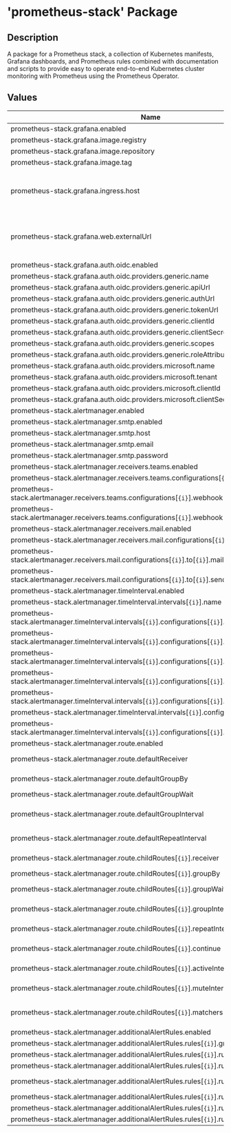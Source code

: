# 'prometheus-stack' Package

## Description

A package for a Prometheus stack, a collection of Kubernetes manifests, Grafana dashboards, and Prometheus rules
combined with documentation and scripts to provide easy to operate end-to-end Kubernetes cluster monitoring with
Prometheus using the Prometheus Operator.

## Values

| Name                                                                                                     | Type   | Default                                                                                                | Description                                                                                                                                            |
|----------------------------------------------------------------------------------------------------------|--------|--------------------------------------------------------------------------------------------------------|--------------------------------------------------------------------------------------------------------------------------------------------------------|
| prometheus-stack.grafana.enabled                                                                         | bool   | false                                                                                                  | Grafana enabled flag                                                                                                                                   |
| prometheus-stack.grafana.image.registry                                                                  | string |                                                                                                        | Image registry                                                                                                                                         |
| prometheus-stack.grafana.image.repository                                                                | string |                                                                                                        | Image repository                                                                                                                                       |
| prometheus-stack.grafana.image.tag                                                                       | string |                                                                                                        | Image tag                                                                                                                                              |
| prometheus-stack.grafana.ingress.host                                                                    | string | prometheus-stack-grafana.\<environment\>.\<project\>.\<organization\>.local:<ingressHttpsPort>         | Ingress host                                                                                                                                           |
| prometheus-stack.grafana.web.externalUrl                                                                 | string | https://prometheus-stack-grafana.\<environment\>.\<project\>.\<organization\>.local:<ingressHttpsPort> | Web external URL                                                                                                                                       |
| prometheus-stack.grafana.auth.oidc.enabled                                                               | bool   |                                                                                                        | OIDC enabled flag                                                                                                                                      |
| prometheus-stack.grafana.auth.oidc.providers.generic.name                                                | string |                                                                                                        | Generic OIDC connector name                                                                                                                            |
| prometheus-stack.grafana.auth.oidc.providers.generic.apiUrl                                              | string |                                                                                                        | Generic OIDC API URL                                                                                                                                   |
| prometheus-stack.grafana.auth.oidc.providers.generic.authUrl                                             | string |                                                                                                        | Generic OIDC auth URL                                                                                                                                  |
| prometheus-stack.grafana.auth.oidc.providers.generic.tokenUrl                                            | string |                                                                                                        | Generic OIDC token URL                                                                                                                                 |
| prometheus-stack.grafana.auth.oidc.providers.generic.clientId                                            | string |                                                                                                        | Generic OIDC auth client ID                                                                                                                            |
| prometheus-stack.grafana.auth.oidc.providers.generic.clientSecret                                        | string |                                                                                                        | Generic OIDC auth client secret                                                                                                                        |
| prometheus-stack.grafana.auth.oidc.providers.generic.scopes                                              | string |                                                                                                        | Generic OIDC scopes                                                                                                                                    |
| prometheus-stack.grafana.auth.oidc.providers.generic.roleAttributePath                                   | string |                                                                                                        | Generic OIDC JMESPath expression                                                                                                                       |
| prometheus-stack.grafana.auth.oidc.providers.microsoft.name                                              | string |                                                                                                        | Microsoft OIDC connector name                                                                                                                          |
| prometheus-stack.grafana.auth.oidc.providers.microsoft.tenant                                            | string |                                                                                                        | Microsoft OIDC tenant ID                                                                                                                               |
| prometheus-stack.grafana.auth.oidc.providers.microsoft.clientId                                          | string |                                                                                                        | Microsoft OIDC auth client ID                                                                                                                          |
| prometheus-stack.grafana.auth.oidc.providers.microsoft.clientSecret                                      | string |                                                                                                        | Microsoft OIDC auth client secret                                                                                                                      |
| prometheus-stack.alertmanager.enabled                                                                    | bool   | false                                                                                                  | Alert Manager enabled flag                                                                                                                             |
| prometheus-stack.alertmanager.smtp.enabled                                                               | bool   | false                                                                                                  | Are notifications by mail enabled                                                                                                                      |
| prometheus-stack.alertmanager.smtp.host                                                                  | string |                                                                                                        | Host for the mail account                                                                                                                              |
| prometheus-stack.alertmanager.smtp.email                                                                 | string |                                                                                                        | Email to login                                                                                                                                         |
| prometheus-stack.alertmanager.smtp.password                                                              | string |                                                                                                        | Password/app. password to login                                                                                                                        |
| prometheus-stack.alertmanager.receivers.teams.enabled                                                    | bool   | false                                                                                                  | Teams notifications enabled flag                                                                                                                       |
| prometheus-stack.alertmanager.receivers.teams.configurations[`{i}`].name                                 | string |                                                                                                        | Receiver name for this teams webhook grouping                                                                                                          |
| prometheus-stack.alertmanager.receivers.teams.configurations[`{i}`].webhook[`{i}`].url                   | string |                                                                                                        | Webhook URL                                                                                                                                            |
| prometheus-stack.alertmanager.receivers.teams.configurations[`{i}`].webhook[`{i}`].sendResolved          | bool   | false                                                                                                  | Should we send a 'resolved' notification                                                                                                               |
| prometheus-stack.alertmanager.receivers.mail.enabled                                                     | bool   | false                                                                                                  | Mail notifications enabled flag                                                                                                                        |
| prometheus-stack.alertmanager.receivers.mail.configurations[`{i}`].name                                  | string |                                                                                                        | Receiver name for this mail account grouping                                                                                                           |
| prometheus-stack.alertmanager.receivers.mail.configurations[`{i}`].to[`{i}`].mailAddress                 | string |                                                                                                        | Mail address to send the notifications to                                                                                                              |
| prometheus-stack.alertmanager.receivers.mail.configurations[`{i}`].to[`{i}`].sendResolved                | bool   | false                                                                                                  | Should we send a 'resolved' notification                                                                                                               |
| prometheus-stack.alertmanager.timeInterval.enabled                                                       | bool   | false                                                                                                  | Time Interval enabled flag                                                                                                                             |
| prometheus-stack.alertmanager.timeInterval.intervals[`{i}`].name                                         | string |                                                                                                        | Name of the interval                                                                                                                                   |
| prometheus-stack.alertmanager.timeInterval.intervals[`{i}`].configurations[`{i}`].times[`{i}`].startTime | string |                                                                                                        | Start time of the interval in HH:MM format (ex: 17:00)                                                                                                 |
| prometheus-stack.alertmanager.timeInterval.intervals[`{i}`].configurations[`{i}`].times[`{i}`].endTime   | string |                                                                                                        | End time of the interval in HH:MM format (ex: 24:00)                                                                                                   |
| prometheus-stack.alertmanager.timeInterval.intervals[`{i}`].configurations[`{i}`].weekdays               | list   | []                                                                                                     | Weekdays of the interval (ex: ['monday:wednesday', 'sunday'])                                                                                          |
| prometheus-stack.alertmanager.timeInterval.intervals[`{i}`].configurations[`{i}`].daysOfMonths           | list   | []                                                                                                     | Days of Months of the interval. Can be negative (ex: ['1:5', '-3:-1'])                                                                                 |
| prometheus-stack.alertmanager.timeInterval.intervals[`{i}`].configurations[`{i}`].months                 | list   | []                                                                                                     | Months of the interval (ex: ['1:3', 'may:august', 'december'])                                                                                         |
| prometheus-stack.alertmanager.timeInterval.intervals[`{i}`].configurations[`{i}`].years                  | list   | []                                                                                                     | Years of the interval (ex: ['2020:2022', '2030'])                                                                                                      |
| prometheus-stack.alertmanager.timeInterval.intervals[`{i}`].configurations[`{i}`].location               | string | America/Montreal                                                                                       | Location of the interval in IANA format (Local or UTC also supported)                                                                                  |
| prometheus-stack.alertmanager.route.enabled                                                              | bool   | false                                                                                                  | Route enabled flag                                                                                                                                     |
| prometheus-stack.alertmanager.route.defaultReceiver                                                      | string |                                                                                                        | Fallback receiver if no child routes worked. Must match the alertmanager.receivers.XX.configurations.name                                              |
| prometheus-stack.alertmanager.route.defaultGroupBy                                                       | string | [namespace]                                                                                            | Group notifications based on the labels provided (Use [...] to disable grouping)                                                                       |
| prometheus-stack.alertmanager.route.defaultGroupWait                                                     | string | 30s                                                                                                    | Time period before sending notifications to group them                                                                                                 |
| prometheus-stack.alertmanager.route.defaultGroupInterval                                                 | string | 5m                                                                                                     | Time period before sending a notification about new alerts that are added to a group of alerts for which an initial notification has already been sent |
| prometheus-stack.alertmanager.route.defaultRepeatInterval                                                | string | 4h                                                                                                     | Time period before sending a notification again if it has already been sent successfully                                                               |
| prometheus-stack.alertmanager.route.childRoutes[`{i}`].receiver                                          | string |                                                                                                        | Receiver for this route. Must match the alertmanager.receivers.XX.configurations.name                                                                  |
| prometheus-stack.alertmanager.route.childRoutes[`{i}`].groupBy                                           | string |                                                                                                        | If omitted, inherit the value of alertmanager.route.defaultGroupBy                                                                                     |
| prometheus-stack.alertmanager.route.childRoutes[`{i}`].groupWait                                         | string |                                                                                                        | If omitted, inherit the value of alertmanager.route.defaultGroupWait                                                                                   |
| prometheus-stack.alertmanager.route.childRoutes[`{i}`].groupInterval                                     | string |                                                                                                        | If omitted, inherit the value of alertmanager.route.defaultGroupInterval                                                                               |
| prometheus-stack.alertmanager.route.childRoutes[`{i}`].repeatInterval                                    | string |                                                                                                        | If omitted, inherit the value of alertmanager.route.defaultRepeatInterval                                                                              |
| prometheus-stack.alertmanager.route.childRoutes[`{i}`].continue                                          | bool   | false                                                                                                  | If true and matching, it will continue on other nodes, else it will stop on it                                                                         |
| prometheus-stack.alertmanager.route.childRoutes[`{i}`].activeIntervals[`{i}`]                            | list   | []                                                                                                     | Interval when this route must be active. Must match the timeIntervals.intervals.name                                                                   |
| prometheus-stack.alertmanager.route.childRoutes[`{i}`].muteIntervals[`{i}`]                              | list   | []                                                                                                     | Interval when this route must be muted. Must match the timeIntervals.intervals.name                                                                    |
| prometheus-stack.alertmanager.route.childRoutes[`{i}`].matchers[`{i}`]                                   | list   | []                                                                                                     | UTF-8 matcher (ex: severity = "critical", alertname = "Watchdog") https://prometheus.io/docs/alerting/latest/configuration/#matcher                    |
| prometheus-stack.alertmanager.additionalAlertRules.enabled                                               | bool   | false                                                                                                  | Additional Alert Rules enabled flag                                                                                                                    |
| prometheus-stack.alertmanager.additionalAlertRules.rules[`{i}`].groupName                                | string |                                                                                                        | Name of the group for these alerts                                                                                                                     |
| prometheus-stack.alertmanager.additionalAlertRules.rules[`{i}`].rules[`{i}`].name                        | string |                                                                                                        | Name of the alert                                                                                                                                      |
| prometheus-stack.alertmanager.additionalAlertRules.rules[`{i}`].rules[`{i}`].expression                  | string |                                                                                                        | Alert expression                                                                                                                                       |
| prometheus-stack.alertmanager.additionalAlertRules.rules[`{i}`].rules[`{i}`].for                         | string |                                                                                                        | Duration that the expression must remain true for the alert to trigger                                                                                 |
| prometheus-stack.alertmanager.additionalAlertRules.rules[`{i}`].rules[`{i}`].severity                    | string |                                                                                                        | Severity of the alert (critical, error, warning, info)                                                                                                 |
| prometheus-stack.alertmanager.additionalAlertRules.rules[`{i}`].rules[`{i}`].summary                     | string |                                                                                                        | Summary of the alert                                                                                                                                   |
| prometheus-stack.alertmanager.additionalAlertRules.rules[`{i}`].rules[`{i}`].description                 | string |                                                                                                        | Description of the alert                                                                                                                               |
